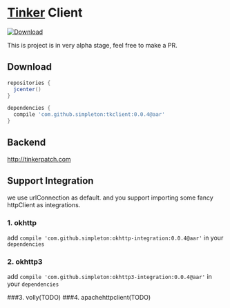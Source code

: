 # [Tinker](https://github.com/Tencent/tinker) Client

[ ![Download](https://api.bintray.com/packages/simsun/maven/TinkerClient-okhttp-integration/images/download.svg) ](https://bintray.com/simsun/maven/TinkerClient-okhttp-integration/_latestVersion)

This is project is in very alpha stage, feel free to make a PR. 

## Download


```gradle
repositories {
  jcenter()
}

dependencies {
  compile 'com.github.simpleton:tkclient:0.0.4@aar'
}

```

## Backend

http://tinkerpatch.com


## Support Integration

we use urlConnection as default. and you support importing some fancy httpClient as integrations.  

### 1. okhttp


add `compile 'com.github.simpleton:okhttp-integration:0.0.4@aar'` in your `dependencies`

### 2. okhttp3

add `compile 'com.github.simpleton:okhttp3-integration:0.0.4@aar'` in your `dependencies`

###3. volly(TODO)
###4. apachehttpclient(TODO)

